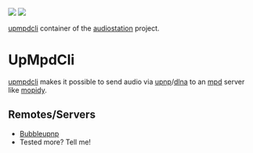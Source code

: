 [![](https://images.microbadger.com/badges/image/audiostation/upmpdcli.svg)](https://microbadger.com/images/audiostation/upmpdcli "Get your own image badge on microbadger.com")
[![](https://images.microbadger.com/badges/version/audiostation/upmpdcli.svg)](https://microbadger.com/images/audiostation/upmpdcli "Get your own version badge on microbadger.com")

[upmpdcli](https://www.lesbonscomptes.com/upmpdcli/) container of the [audiostation](https://github.com/deisi/audiostation) project.

# UpMpdCli
[upmpdcli](https://www.lesbonscomptes.com/upmpdcli/) makes it possible to send
audio via
[upnp](https://de.wikipedia.org/wiki/Universal_Plug_and_Play)/[dlna](https://de.wikipedia.org/wiki/Digital_Living_Network_Alliance)
to an [mpd](https://www.musicpd.org/) server like
[mopidy](https://github.com/mopidy/mopidy).

## Remotes/Servers
- [Bubbleupnp](https://play.google.com/store/apps/details?id=com.bubblesoft.android.bubbleupnp&hl=de)
- Tested more? Tell me!

